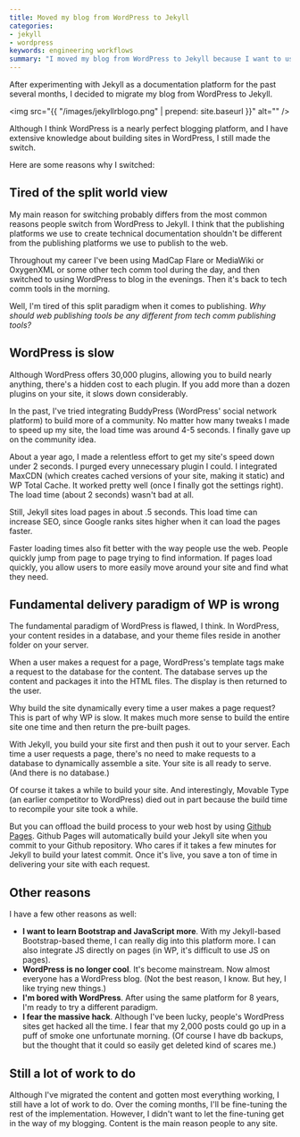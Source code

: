 ```yaml
---
title: Moved my blog from WordPress to Jekyll
categories:
- jekyll
- wordpress
keywords: engineering workflows
summary: "I moved my blog from WordPress to Jekyll because I want to use the same publishing paradigms for both tech comm and the web. Jekyll also loads more quickly."
---
```


After experimenting with Jekyll as a documentation platform for the past several months, I decided to migrate my blog from WordPress to Jekyll. 

<img src="{{ "/images/jekyllrblogo.png" | prepend: site.baseurl }}" alt="" />	

Although I think WordPress is a nearly perfect blogging platform, and I have extensive knowledge about building sites in WordPress, I still made the switch. 

Here are some reasons why I switched:

## Tired of the split world view
My main reason for switching probably differs from the most common reasons people switch from WordPress to Jekyll. I think that the publishing platforms we use to create technical documentation shouldn't be different from the publishing platforms we use to publish to the web.

Throughout my career I've been using MadCap Flare or MediaWiki or OxygenXML or some other tech comm tool during the day, and then switched to using WordPress to blog in the evenings. Then it's back to tech comm tools in the morning.

Well, I'm tired of this split paradigm when it comes to publishing. *Why should web publishing tools be any different from tech comm publishing tools?*

## WordPress is slow
Although WordPress offers 30,000 plugins, allowing you to build nearly anything, there's a hidden cost to each plugin. If you add more than a dozen plugins on your site, it slows down considerably. 

In the past, I've tried integrating BuddyPress (WordPress' social network platform) to build more of a community. No matter how many tweaks I made to speed up my site, the load time was around 4-5 seconds. I finally gave up on the community idea.

About a year ago, I made a relentless effort to get my site's speed down under 2 seconds. I purged every unnecessary plugin I could. I integrated MaxCDN (which creates cached versions of your site, making it static) and WP Total Cache. It worked pretty well (once I finally got the settings right). The load time (about 2 seconds) wasn't bad at all. 

Still, Jekyll sites load pages in about .5 seconds. This load time can increase SEO, since Google ranks sites higher when it can load the pages faster. 

Faster loading times also fit better with the way people use the web. People quickly jump from page to page trying to find information. If pages load quickly, you allow users to more easily move around your site and find what they need.

## Fundamental delivery paradigm of WP is wrong

The fundamental paradigm of WordPress is flawed, I think. In WordPress, your content resides in a database, and your theme files reside in another folder on your server. 

When a user makes a request for a page, WordPress's template tags make a request to the database for the content. The database serves up the content and packages it into the HTML files. The display is then returned to the user.

Why build the site dynamically every time a user makes a page request? This is part of why WP is slow. It makes much more sense to build the entire site one time and then return the pre-built pages. 

With Jekyll, you build your site first and then push it out to your server. Each time a user requests a page, there's no need to make requests to a database to dynamically assemble a site. Your site is all ready to serve. (And there is no database.)

Of course it takes a while to build your site. And interestingly, Movable Type (an earlier competitor to WordPress) died out in part because the build time to recompile your site took a while. 

But you can offload the build process to your web host by using [Github Pages](https://pages.github.com/). Github Pages will automatically build your Jekyll site when you commit to your Github repository. Who cares if it takes a few minutes for Jekyll to build your latest commit. Once it's live, you save a ton of time in delivering your site with each request.

## Other reasons

I have a few other reasons as well: 

- **I want to learn Bootstrap and JavaScript more**. With my Jekyll-based Bootstrap-based theme, I can really dig into this platform more. I can also integrate JS directly on pages (in WP, it's difficult to use JS on pages).
- **WordPress is no longer cool**. It's become mainstream. Now almost everyone has a WordPress blog. (Not the best reason, I know. But hey, I like trying new things.)
- **I'm bored with WordPress**. After using the same platform for 8 years, I'm ready to try a different paradigm.
- **I fear the massive hack**. Although I've been lucky, people's WordPress sites get hacked all the time. I fear that my 2,000 posts could go up in a puff of smoke one unfortunate morning. (Of course I have db backups, but the thought that it could so easily get deleted kind of scares me.)

## Still a lot of work to do
Although I've migrated the content and gotten most everything working, I still have a lot of work to do. Over the coming months, I'll be fine-tuning the rest of the implementation. However, I didn't want to let the fine-tuning get in the way of my blogging. Content is the main reason people to any site.


